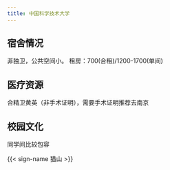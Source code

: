 ```yaml
---
title: 中国科学技术大学
---
```


## 宿舍情况

非独卫，公共空间小。
租房：700(合租)/1200-1700(单间)

## 医疗资源

合精卫黄英（非手术证明），需要手术证明推荐去南京

## 校园文化

同学间比较包容

{{< sign-name 猫山 >}}
